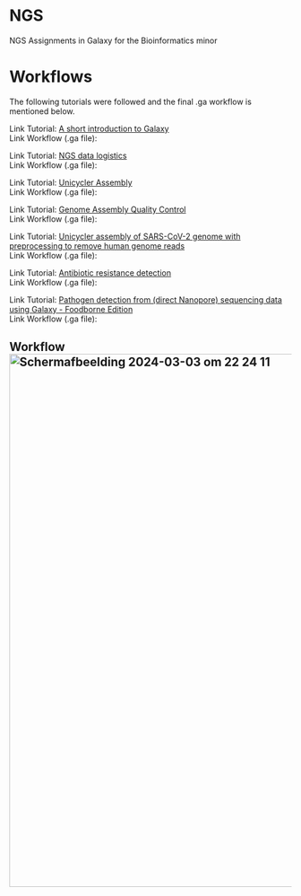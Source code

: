 # NGS
NGS Assignments in Galaxy for the Bioinformatics minor

# Workflows
The following tutorials were followed and the final .ga workflow is mentioned below. 

Link Tutorial: [A short introduction to Galaxy](https://training.galaxyproject.org/training-material/topics/introduction/tutorials/galaxy-intro-short/tutorial.html)  
Link Workflow (.ga file):

Link Tutorial: [NGS data logistics](https://training.galaxyproject.org/training-material/topics/introduction/tutorials/galaxy-intro-ngs-data-managment/tutorial.html)  
Link Workflow (.ga file):

Link Tutorial: [Unicycler Assembly](https://training.galaxyproject.org/training-material/topics/assembly/tutorials/unicycler-assembly/tutorial.html)  
Link Workflow (.ga file):

Link Tutorial: [Genome Assembly Quality Control](https://training.galaxyproject.org/training-material/topics/assembly/tutorials/assembly-quality-control/tutorial.html)  
Link Workflow (.ga file):

Link Tutorial: [Unicycler assembly of SARS-CoV-2 genome with preprocessing to remove human genome reads](https://training.galaxyproject.org/training-material/topics/assembly/tutorials/assembly-with-preprocessing/tutorial.html?utm_source=smorgasbord&utm_medium=website&utm_campaign=smorgasbord2021)  
Link Workflow (.ga file):

Link Tutorial: [Antibiotic resistance detection](https://training.galaxyproject.org/training-material/topics/microbiome/tutorials/plasmid-metagenomics-nanopore/tutorial.html)  
Link Workflow (.ga file):

Link Tutorial: [Pathogen detection from (direct Nanopore) sequencing data using Galaxy - Foodborne Edition](https://training.galaxyproject.org/training-material/topics/microbiome/tutorials/pathogen-detection-from-nanopore-foodborne-data/tutorial.html#phylogenetic-tree-building)  
Link Workflow (.ga file):

## Workflow <img width="950" alt="Scherm­afbeelding 2024-03-03 om 22 24 11" src="https://github.com/MaxDubbeld/NGS-Workflow/assets/109160117/214e962d-43c7-4a7f-a9d0-6005b1ea18dc">
